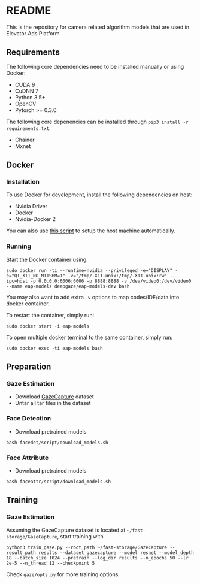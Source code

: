 # README #

This is the repository for camera related algorithm models that are used in Elevator Ads Platform.

## Requirements ##
The following core dependencies need to be installed manually or using Docker:
* CUDA 9
* CuDNN 7 
* Python 3.5+
* OpenCV
* Pytorch >= 0.3.0

The following core depenencies can be installed through `pip3 install -r requirements.txt`:
* Chainer
* Mxnet

## Docker ##
### Installation ###
To use Docker for development, install the following dependencies on host:
* Nvidia Driver
* Docker
* Nvidia-Docker 2

You can also use [this script](https://github.com/pkdogcom/docker-zone/blob/master/setup-host.sh) to setup the host machine automatically.

### Running ###
Start the Docker container using:

```sudo docker run -ti --runtime=nvidia --privileged -e="DISPLAY" -e="QT_X11_NO_MITSHM=1" -v="/tmp/.X11-unix:/tmp/.X11-unix:rw" --ipc=host -p 0.0.0.0:6006:6006 -p 8888:8888 -v /dev/video0:/dev/video0 --name eap-models deepgaze/eap-models-dev bash```

You may also want to add extra `-v` options to map codes/IDE/data into docker container.
 
To restart the container, simply run:

```sudo docker start -i eap-models```

To open multiple docker terminal to the same container, simply run:

```sudo docker exec -ti eap-models bash``` 
 

## Preparation ##
### Gaze Estimation ###
* Download [GazeCapture](http://gazecapture.csail.mit.edu/) dataset
* Untar all tar files in the dataset

### Face Detection ###
* Download pretrained models 

```bash facedet/script/download_models.sh```

### Face Attribute ###
* Download pretrained models

```bash faceattr/script/download_models.sh```

## Training ##
### Gaze Estimation ###
Assuming the GazeCapture dataset is located at `~/fast-storage/GazeCapture`, start training with

```python3 train_gaze.py --root_path ~/fast-storage/GazeCapture --result_path results --dataset gazecapture --model resnet --model_depth 18 --batch_size 1024 --pretrain --log_dir results --n_epochs 50 --lr 2e-5 --n_thread 12 --checkpoint 5```

Check `gaze/opts.py` for more training options.
